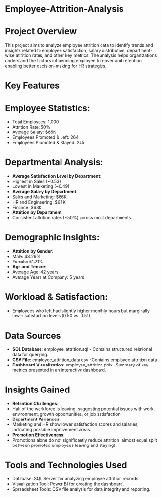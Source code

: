 # Employee-Attrition-Analysis

# Project Overview
This project aims to analyze employee attrition data to identify trends and insights related to employee satisfaction, salary distribution, department-wise attrition rates, and other key metrics. The analysis helps organizations understand the factors influencing employee turnover and retention, enabling better decision-making for HR strategies.

# Key Features
# Employee Statistics:
- Total Employees: 1,000
- Attrition Rate: 50%
- Average Salary: $65K
- Employees Promoted & Left: 264
- Employees Promoted & Stayed: 245
  
# Departmental Analysis:
- **Average Satisfaction Level by Department**:
- Highest in Sales (~0.53)
- Lowest in Marketing (~0.49)
- **Average Salary by Department**:
- Sales and Marketing: $66K
- HR and Engineering: $64K
- Finance: $63K  
- **Attrition by Department**:
- Consistent attrition rates (~50%) across most departments.
  
# Demographic Insights:

- **Attrition by Gender**:
- Male: 48.29%
- Female: 51.71%
- **Age and Tenure**:
- Average Age: 42 years
- Average Years at Company: 5 years
  
# Workload & Satisfaction:
- Employees who left had slightly higher monthly hours but marginally lower satisfaction levels (0.50 vs. 0.51).

  
# Data Sources
- **SQL Database**: employee_attrition.sql - Contains structured relational data for querying.
- **CSV File**: employee_attrition_data.csv -Contains employee attrition data
- **Dashboard Visualization**: employee_attrition.pbix -Summary of key metrics presented in an interactive dashboard.


# Insights Gained
- **Retention Challenges**:
- Half of the workforce is leaving, suggesting potential issues with work environment, growth opportunities, or job satisfaction.
- **Department Variances**:
- Marketing and HR show lower satisfaction scores and salaries, indicating possible improvement areas.
- **Promotion Effectiveness**:
- Promotions alone do not significantly reduce attrition (almost equal split between promoted employees leaving and staying).

# Tools and Technologies Used
- Database: SQL Server for analyzing employee attrition records.
- Visualization Tool: Power BI for creating the dashboard.
- Spreadsheet Tools: CSV file analysis for data integrity and reporting.
